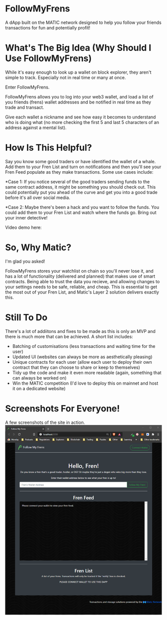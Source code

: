 # FollowMyFrens
A dApp built on the MATIC network designed to help you follow your friends transactions for fun and potentially profit!

# What's The Big Idea (Why Should I Use FollowMyFrens)
While it's easy enough to look up a wallet on block explorer, they aren't simple to track. Especially not in real time or many at once.

Enter FollowMyFrens.

FollowMyFrens allows you to log into your web3 wallet, and load a list of you friends (frens) wallet addresses and be notified in real time as they trade and transact.

Give each wallet a nickname and see how easy it becomes to understand who is doing what (no more checking the first 5 and last 5 characters of an address against a mental list).

# How Is This Helpful?
Say you know some good traders or have identified the wallet of a whale. Add them to your Fren List and turn on notifications and then you'll see your Fren Feed populate as they make transactions. Some use cases include:

*Case 1: If you notice several of the good traders sending funds to the same contract address, it might be something you should check out. This could potentially put you ahead of the curve and get you into a good trade before it's all over social media.

*Case 2: Maybe there's been a hack and you want to follow the funds. You could add them to your Fren List and watch where the funds go. Bring out your inner detective!

Video demo here: <link>


# So, Why Matic?
I'm glad you asked!

FollowMyFrens stores your watchlist on chain so you'll never lose it, and has a lot of functionality (delivered and planned) that makes use of smart contracts. Being able to trust the data you recieve, and allowing changes to your settings needs to be safe, reliable, and cheap. This is essential to get the most out of your Fren List, and Matic's Layer 2 solution delivers exactly this.

# Still To Do
There's a lot of addiitons and fixes to be made as this is only an MVP and there is much more that can be achieved. A short list includes:
* Batching of customisations (less transactions and waiting time for the user)
* Updated UI (websites can always be more as aesthetically pleasing)
* Unique contracts for each user (allow each user to deploy their own contract that they can choose to share or keep to themselves)
* Tidy up the code and make it even more readable (again, something that can always be worked on)
* Win the MATIC competition (I'd love to deploy this on mainnet and host it on a dedicated website)


# Screenshots For Everyone!
A few screenshots of the site in action.
![Alt text](/readmeFiles/Fresh_Screen.png?raw=true "Before Wallet Connection")
